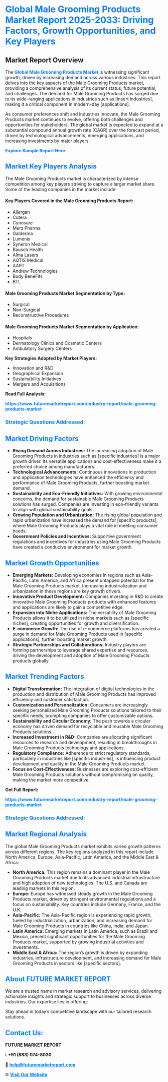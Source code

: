 <h1 style="color: #007BFF;">Global Male Grooming Products Market Report 2025-2033: Driving Factors, Growth Opportunities, and Key Players</h1>

<section id="overview">
<h2>Market Report Overview</h2>
<p>The <a href="https://www.futuremarketreport.com/industry-report/male-grooming-products-market" style="color: #007BFF; text-decoration: none;"><strong>Global Male Grooming Products Market</strong></a> is witnessing significant growth, driven by increasing demand across various industries. This report delves into the key aspects of the Male Grooming Products market, providing a comprehensive analysis of its current status, future potential, and challenges. The demand for Male Grooming Products has surged due to its wide-ranging applications in industries such as [insert industries], making it a critical component in modern-day [applications].</p>
<p>As consumer preferences shift and industries innovate, the Male Grooming Products market continues to evolve, offering both challenges and opportunities for stakeholders. The global market is expected to expand at a substantial compound annual growth rate (CAGR) over the forecast period, driven by technological advancements, emerging applications, and increasing investments by major players.</p>
</section>

<section id="overview">
<p><a href="https://www.futuremarketreport.com/request-sample/reportId=34897" style="color: #007BFF; text-decoration: none;"><strong>Explore Sample Report Here</strong></a></p>
</section>

<section id="key-players">
<h2 style="color: #007BFF;">Market Key Players Analysis</h2>
<p>The Male Grooming Products market is characterized by intense competition among key players striving to capture a larger market share. Some of the leading companies in the market include:</p>
<h4>Key Players Covered in the Male Grooming Products Report:</h4>
<ul><li>Allergan</li><li>Cutera</li><li>Cynosure</li><li>Merz Pharma</li><li>Galderma</li><li>Lumenis</li><li>Syneron Medical</li><li>Bausch Health</li><li>Alma Lasers</li><li>AQTIS Medical</li><li>AART</li><li>Andrew Technologies</li><li>Body BeneFits</li><li>BTL</li></ul>
<h4>Male Grooming Products Market Segmentation by Type:</h4>
<ul><li>Surgical</li><li>Non-Surgical</li><li>Reconstructive Procedures</li></ul>

<h4>Male Grooming Products Market Segmentation by Application:</h4>
<ul><li>Hospitals</li><li>Dermatology Clinics and Cosmetic Centers</li><li>Ambulatory Surgery Centers</li></ul>
<p><strong>Key Strategies Adopted by Market Players:</strong></p>
<ul>
<li>Innovation and R&D</li>
<li>Geographical Expansion</li>
<li>Sustainability Initiatives</li>
<li>Mergers and Acquisitions</li>
</ul>
</section>

<section>
<p><strong>Read Full Analysis: </strong></p><a href="https://www.futuremarketreport.com/industry-report/male-grooming-products-market" style="color: #007BFF; text-decoration: none;"><strong>https://www.futuremarketreport.com/industry-report/male-grooming-products-market</strong></a>
<h3 style="color: #007BFF;">Strategic Questions Addressed:</h3>
</section>

<section id="driving-factors">
<h2 style="color: #007BFF;">Market Driving Factors</h2>
<ul>
<li><strong>Rising Demand Across Industries:</strong> The increasing adoption of Male Grooming Products in industries such as [specific industries] is a major growth driver. Its versatile applications and cost-effectiveness make it a preferred choice among manufacturers.</li>
<li><strong>Technological Advancements:</strong> Continuous innovations in production and application technologies have enhanced the efficiency and performance of Male Grooming Products, further boosting market demand.</li>
<li><strong>Sustainability and Eco-Friendly Initiatives:</strong> With growing environmental concerns, the demand for sustainable Male Grooming Products solutions has surged. Companies are investing in eco-friendly variants to align with global sustainability goals.</li>
<li><strong>Growing Population and Urbanization:</strong> The rising global population and rapid urbanization have increased the demand for [specific products], where Male Grooming Products plays a vital role in meeting consumer needs.</li>
<li><strong>Government Policies and Incentives:</strong> Supportive government regulations and incentives for industries using Male Grooming Products have created a conducive environment for market growth.</li>
</ul>
</section>

<section id="growth-opportunities">
<h2 style="color: #007BFF;">Market Growth Opportunities</h2>
<ul>
<li><strong>Emerging Markets:</strong> Developing economies in regions such as Asia-Pacific, Latin America, and Africa present untapped potential for the Male Grooming Products market. Increasing industrialization and urbanization in these regions are key growth drivers.</li>
<li><strong>Innovative Product Development:</strong> Companies investing in R&D to create innovative Male Grooming Products products with enhanced features and applications are likely to gain a competitive edge.</li>
<li><strong>Expansion into Niche Applications:</strong> The versatility of Male Grooming Products allows it to be utilized in niche markets such as [specific niches], creating opportunities for growth and diversification.</li>
<li><strong>E-commerce Growth:</strong> The rise of e-commerce platforms has created a surge in demand for Male Grooming Products used in [specific applications], further boosting market growth.</li>
<li><strong>Strategic Partnerships and Collaborations:</strong> Industry players are forming partnerships to leverage shared expertise and resources, driving the development and adoption of Male Grooming Products products globally.</li>
</ul>
</section>

<section id="trending-factors">
<h2 style="color: #007BFF;">Market Trending Factors</h2>
<ul>
<li><strong>Digital Transformation:</strong> The integration of digital technologies in the production and distribution of Male Grooming Products has improved efficiency and customer satisfaction.</li>
<li><strong>Customization and Personalization:</strong> Consumers are increasingly seeking personalized Male Grooming Products solutions tailored to their specific needs, prompting companies to offer customizable options.</li>
<li><strong>Sustainability and Circular Economy:</strong> The push towards a circular economy has driven demand for recyclable and reusable Male Grooming Products solutions.</li>
<li><strong>Increased Investment in R&D:</strong> Companies are allocating significant resources to research and development, resulting in breakthroughs in Male Grooming Products technology and applications.</li>
<li><strong>Regulatory Compliance:</strong> Adherence to strict regulatory standards, particularly in industries like [specific industries], is influencing product development and quality in the Male Grooming Products market.</li>
<li><strong>Focus on Cost-Effectiveness:</strong> Businesses are exploring cost-efficient Male Grooming Products solutions without compromising on quality, making the market more competitive.</li>
</ul>
</section>

<section>
<p><strong>Get Full Report: </strong></p><a href="https://www.futuremarketreport.com/industry-report/male-grooming-products-market" style="color: #007BFF; text-decoration: none;"><strong>https://www.futuremarketreport.com/industry-report/male-grooming-products-market</strong></a>
<h3 style="color: #007BFF;">Strategic Questions Addressed:</h3>
</section>


<section id="regional-analysis">
<h2 style="color: #007BFF;">Market Regional Analysis</h2>
<p>The global Male Grooming Products market exhibits varied growth patterns across different regions. The key regions analyzed in this report include North America, Europe, Asia-Pacific, Latin America, and the Middle East & Africa:</p>
<ul>
<li><strong>North America:</strong> This region remains a dominant player in the Male Grooming Products market due to its advanced industrial infrastructure and high adoption of new technologies. The U.S. and Canada are leading markets in this region.</li>
<li><strong>Europe:</strong> Europe has witnessed steady growth in the Male Grooming Products market, driven by stringent environmental regulations and a focus on sustainability. Key countries include Germany, France, and the U.K.</li>
<li><strong>Asia-Pacific:</strong> The Asia-Pacific region is experiencing rapid growth, fueled by industrialization, urbanization, and increasing demand for Male Grooming Products in countries like China, India, and Japan.</li>
<li><strong>Latin America:</strong> Emerging markets in Latin America, such as Brazil and Mexico, present significant opportunities for the Male Grooming Products market, supported by growing industrial activities and investments.</li>
<li><strong>Middle East & Africa:</strong> The region’s growth is driven by expanding industries, infrastructure development, and increasing demand for Male Grooming Products in sectors like [specific sectors].</li>
</ul>
</section>

<footer>
<h2 style="color: #007BFF;">About FUTURE MARKET REPORT</h2>
<p>We are a trusted name in market research and advisory services, delivering actionable insights and strategic support to businesses across diverse industries. Our expertise lies in offering:</p>

<p>Stay ahead in today’s competitive landscape with our tailored research solutions.</p>

<h2 style="color: #007BFF;">Contact Us:</h2>
<p><strong>FUTURE MARKET REPORT</strong></p>
<p>📞 <strong>+91 (883) 074-8030</strong></p>
<p>📧 <strong><a href="mailto:help@futuremarketreport.com" style="color: #007BFF;">help@futuremarketreport.com</a></strong></p>
<p>🌐 <strong><a href="https://www.futuremarketreport.com/" style="color: #007BFF;">Visit Our Website</a></strong></p>
</footer>